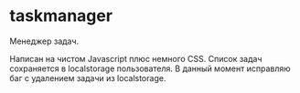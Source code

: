 # taskmanager

Менеджер задач.

Написан на чистом Javascript плюс немного CSS.
Список задач сохраняется в localstorage пользователя.
В данный  момент исправляю баг с удалением задачи из localstorage.
